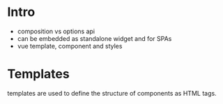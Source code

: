 # Intro
- composition vs options api
- can be embedded as standalone widget and for SPAs
- vue template, component and styles

# Templates
templates are used to define the structure of components as HTML tags.